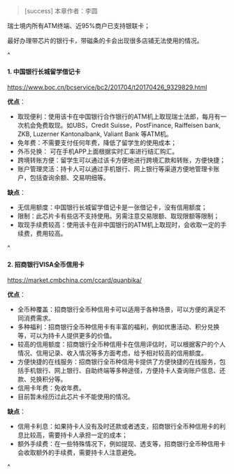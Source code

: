 > [success] 本章作者：李圆

瑞士境内所有ATM终端、近95%商户已支持银联卡；

最好办理带芯片的银行卡，带磁条的卡会出现很多店铺无法使用的情况。

^

#### **1. 中国银行长城留学借记卡**

<https://www.boc.cn/bcservice/bc2/201704/t20170426_9329829.html>

**优点**：

* 取现便利：使用该卡在中国银行合作银行的ATM机上取现瑞士法郎，每月有一次机会免费取现。如UBS，Credit Suisse，PostFinance, Raiffeisen bank, ZKB, Luzerner Kantonalbank, Valiant Bank 等ATM机。
* 免年费：不需要支付任何年费，降低了留学生的使用成本；
* 外币兑换： 可在手机APP上面根据实时汇率进行结汇购汇。
* 跨境转账方便：留学生可以通过该卡方便地进行跨境汇款和转账，方便快捷；
* 账户管理灵活：持卡人可以通过手机银行、网上银行等渠道方便地管理卡账户，包括查询余额、交易明细等。

**缺点**：

* 无信用额度：中国银行长城留学借记卡是一张借记卡，没有信用额度；
* 限制：此芯片卡有些店不支持使用。另需注意交易限额、取现限额等限制；
* 取现手续费较高：使用该卡在非中国银行的ATM机上取现时，会收取一定的手续费，费用较高。

^

#### **2. 招商银行VISA全币信用卡**

<https://market.cmbchina.com/ccard/quanbika/>

**优点**：

* 全币种覆盖：招商银行全币种信用卡可以适用于各种场景，可以方便的满足不同消费需求。
* 多种福利：招商银行全币种信用卡有丰富的福利，例如优惠活动、积分兑换等，可以为持卡人提供更多的价值。
* 较高的信用额度：招商银行全币种信用卡在信用评估时，可以根据客户的个人情况、信用记录、收入情况等多方面考虑，给予相对较高的信用额度。
* 方便快捷的在线服务：招商银行全币种信用卡提供了方便快捷的在线服务，包括手机银行、网上银行、自助终端等多种途径，方便持卡人查询账户信息、还款、兑换积分等。
* 信用卡年费：免收年费。
* 目前暂未经历过此芯片卡不能使用的情况。

**缺点**：

* 信用卡利息：如果持卡人没有及时还款或者透支，招商银行全币种信用卡的利息比较高，需要持卡人承担一定的成本；
* 额外手续费：在一些特殊情况下，例如提现、透支等，招商银行全币种信用卡会收取额外的手续费，需要持卡人注意避免。

^
